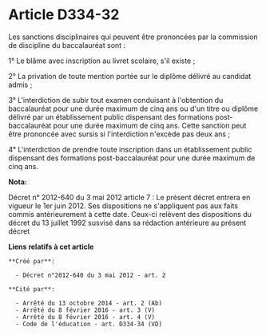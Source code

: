# Article D334-32

Les sanctions disciplinaires qui peuvent être prononcées par la commission de discipline du baccalauréat sont :

1° Le blâme avec inscription au livret scolaire, s'il existe ;

2° La privation de toute mention portée sur le diplôme délivré au candidat admis ;

3° L'interdiction de subir tout examen conduisant à l'obtention du baccalauréat pour une durée maximum de cinq ans ou d'un
titre ou diplôme délivré par un établissement public dispensant des formations post-baccalauréat pour une durée maximum de
cinq ans. Cette sanction peut être prononcée avec sursis si l'interdiction n'excède pas deux ans ;

4° L'interdiction de prendre toute inscription dans un établissement public dispensant des formations post-baccalauréat pour
une durée maximum de cinq ans.

**Nota:**

Décret n° 2012-640 du 3 mai 2012 article 7 : Le présent décret entrera en vigueur le 1er juin 2012. Ses dispositions ne
s'appliquent pas aux faits commis antérieurement à cette date. Ceux-ci relèvent des dispositions du décret du 13 juillet 1992
susvisé dans sa rédaction antérieure au présent décret

**Liens relatifs à cet article**

	**Créé par**:

	  - Décret n°2012-640 du 3 mai 2012 - art. 2

	**Cité par**:

	  - Arrêté du 13 octobre 2014 - art. 2 (Ab)
	  - Arrêté du 8 février 2016 - art. 3 (V)
	  - Arrêté du 8 février 2016 - art. 4 (V)
	  - Code de l'éducation - art. D334-34 (VD)
